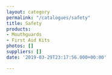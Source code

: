 ```yaml
---
layout: category
permalink: "/catalogues/safety"
title: Safety
products:
- Mouthguards
- First Aid Kits
photos: []
suppliers: []
date: '2019-03-29T23:17:56.000+00:00'

---
```

